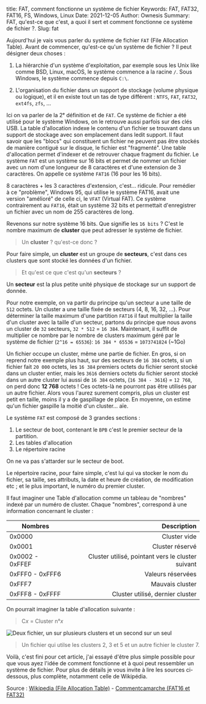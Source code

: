 title: FAT, comment fonctionne un système de fichier
Keywords: FAT, FAT32, FAT16, FS, Windows, Linux
Date: 2021-12-05
Author: Ownesis
Summary: FAT, qu'est-ce que c'est, a quoi il sert et comment fonctionne ce système de fichier ?.
Slug: fat

Aujourd'hui je vais vous parler du système de fichier `FAT` (File Allocation Table).
Avant de commencer, qu'est-ce qu'un système de fichier ?
Il peut désigner deux choses :

1. La hiérarchie d'un système d'exploitation, par exemple sous les Unix like comme BSD, Linux, macOS, le système commence a la racine `/`.
Sous Windows, le système commence depuis `C:\`.

2. L'organisation du fichier dans un support de stockage (volume physique ou logique), et il en existe tout un tas de type différent : `NTFS`, `FAT`, `FAT32`, `ext4fs`, `zfs`, ...

Ici on va parler de la 2ᵉ définition et de `FAT`.
Ce système de fichier a été utilisé pour le système Windows, on le retrouve aussi parfois sur des clés USB.
La table d'allocation indexe le contenu d'un fichier se trouvant dans un support de stockage avec son emplacement dans ledit support.
Il faut savoir que les "blocs" qui constituent un fichier ne peuvent pas être stockés de manière contiguë sur le disque, le fichier est "fragmenté". Une table d'allocation permet d'indexer et de retrouver chaque fragment du fichier.
Le système `FAT` est un système sur 16 bits et permet de nommer un fichier avec un nom d'une longueur de 8 caractères et d'une extension de 3 caractères. On appelle ce système `FAT16` (16 pour les 16 bits).

8 caractères + les 3 caractères d'extension, c'est... ridicule. Pour remédier à ce "problème", Windows 95, qui utilise le système FAT16, avait une version "amélioré" de celle ci, le `VFAT` (Virtual FAT).
Ce système contrairement au `FAT16`, était un système 32 bits et permettait d'enregistrer un fichier avec un nom de 255 caractères de long.

Revenons sur notre système 16 bits. Que signifie les `16 bits` ? C'est le nombre maximum de **cluster** que peut adresser le système de fichier.

> Un **cluster** ? qu'est-ce donc ?

Pour faire simple, un **cluster** est un groupe de **secteurs**, c'est dans ces clusters que sont stocké les données d'un fichier.

> Et qu'est ce que c'est qu'un **secteurs** ? 

Un **secteur** est la plus petite unité physique de stockage sur un support de donnée.

Pour notre exemple, on va partir du principe qu'un secteur a une taille de `512` octets.
Un cluster a une taille fixée de secteurs (4, 8, 16, 32, ...).
Pour déterminer la taille maximum d'une partition `FAT16` il faut multiplier la taille d'un cluster avec la taille d'un secteur, partons du principe que nous avons un cluster de `32` secteurs, `32 * 512` = `16 384`.
Maintenant, il suffit de multiplier ce nombre par le nombre de clusters maximum géré par le système de fichier (`2^16 = 65536`):
`16 384 * 65536` = `1073741824` (~1Go)

Un fichier occupe un cluster, même une partie de fichier. En gros, si on reprend notre exemple plus haut, sur des secteurs de `16 384` octets, si un fichier fait `20 000` octets, les `16 384` premiers octets du fichier seront stocké dans un cluster entier, mais les `3616` derniers octets du fichier seront stocké dans un autre cluster lui aussi de `16 384` octets, (`16 384 - 3616`)  = `12 768`, on perd donc **12 768** octets !
Ces octets-là ne pourront pas être utilisés par un autre fichier. Alors vous l'aurez surement compris, plus un cluster est petit en taille, moins il y a de gaspillage de place.
En moyenne, on estime qu'un fichier gaspille la moitié d'un cluster... aïe.


Le système `FAT` est composé de 3 grandes sections :

1. Le secteur de boot, contenant le `BPB` c'est le premier secteur de la partition.
2. Les tables d'allocation
3. Le répertoire racine

On ne va pas s'attarder sur le secteur de boot.

Le répertoire racine, pour faire simple, c'est lui qui va stocker le nom du fichier, sa taille, ses attributs, la date et heure de création, de modification etc ; et le plus important, le numéro du premier cluster.

Il faut imaginer une Table d'allocation comme un tableau de "nombres" indexé par un numéro de cluster.
Chaque "nombres", correspond à une information concernant le cluster :

| Nombres         | Description                                      |
| --------------- |-------------------------------------------------:|
| 0x0000          | Cluster vide                                     |
| 0x0001          | Cluster réservé                                  |
| 0x0002 - 0xFFEF | Cluster utilisé, pointant vers le cluster suivant | 
| 0xFFF0 - 0xFFF6 | Valeurs réservées                                | 
| 0xFFF7          | Mauvais cluster                                  | 
| 0xFFF8 - 0xFFFF | Cluster utilisé, dernier cluster                  | 

On pourrait imaginer la table d'allocation suivante :
> C*x* = Cluster n°*x*

![Deux fichier, un sur plusieurs clusters et un second sur un seul](/static/img/fat/fat.png)

> Un fichier qui utilse les clusters 2, 3 et 5 et un autre fichier le cluster 7.

Voilà, c'est fini pour cet article, j'ai essayé d'être plus simple possible pour que vous ayez l'idée de comment fonctionne et à quoi peut ressembler un système de fichier.
Pour plus de détails je vous invite à lire les sources ci-dessous, plus complète, notamment celle de Wikipédia.

Source : [Wikipedia (File Allocation Table)](https://fr.wikipedia.org/wiki/File_Allocation_Table) - [Commentcamarche (FAT16 et FAT32)](https://www.commentcamarche.net/contents/1016-fat16-et-fat32)
